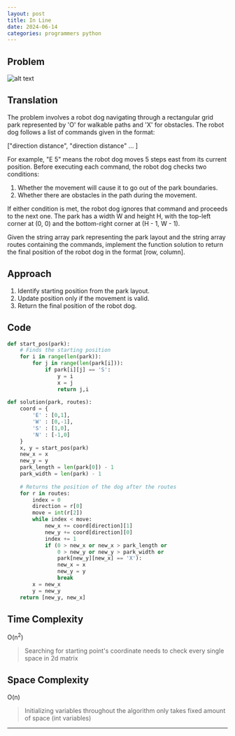 ```yaml
---
layout: post
title: In Line
date: 2024-06-14
categories: programmers python
---
```


## Problem
![alt text](/blog/public/img/Park.png)

## Translation
The problem involves a robot dog navigating through a rectangular grid park represented by 'O' for walkable paths and 'X' for obstacles. The robot dog follows a list of commands given in the format:

["direction distance", "direction distance" … ]

For example, "E 5" means the robot dog moves 5 steps east from its current position. Before executing each command, the robot dog checks two conditions:

1. Whether the movement will cause it to go out of the park boundaries.
2. Whether there are obstacles in the path during the movement.

If either condition is met, the robot dog ignores that command and proceeds to the next one. The park has a width W and height H, with the top-left corner at (0, 0) and the bottom-right corner at (H - 1, W - 1).

Given the string array park representing the park layout and the string array routes containing the commands, implement the function solution to return the final position of the robot dog in the format [row, column].

## Approach
1. Identify starting position from the park layout.
2. Update position only if the movement is valid.
3. Return the final position of the robot dog.

## Code
```python
def start_pos(park):
    # Finds the starting position
    for i in range(len(park)):
        for j in range(len(park[i])):
            if park[i][j] == 'S':
                y = i
                x = j
                return j,i
            
def solution(park, routes):
    coord = {
        'E' : [0,1],
        'W' : [0,-1],
        'S' : [1,0],
        'N' : [-1,0]
    }
    x, y = start_pos(park)
    new_x = x
    new_y = y
    park_length = len(park[0]) - 1
    park_width = len(park) - 1
    
    # Returns the position of the dog after the routes
    for r in routes:
        index = 0
        direction = r[0] 
        move = int(r[2])
        while index < move:
            new_x += coord[direction][1]
            new_y += coord[direction][0]
            index += 1
            if (0 > new_x or new_x > park_length or 
                0 > new_y or new_y > park_width or
                park[new_y][new_x] == 'X'):
                new_x = x
                new_y = y
                break
        x = new_x
        y = new_y 
    return [new_y, new_x]
```

## Time Complexity
O(n<sup>2</sup>)
> Searching for starting point's coordinate needs to check every single space in 2d matrix

## Space Complexity
O(n)
> Initializing variables throughout the algorithm only takes fixed amount of space (int variables)

---